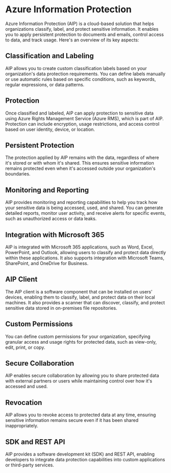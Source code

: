 # Azure Information Protection

Azure Information Protection (AIP) is a cloud-based solution that helps organizations classify, label, and protect sensitive information. It enables you to apply persistent protection to documents and emails, control access to data, and track usage. Here's an overview of its key aspects:

## Classification and Labeling

AIP allows you to create custom classification labels based on your organization's data protection requirements. You can define labels manually or use automatic rules based on specific conditions, such as keywords, regular expressions, or data patterns.

## Protection

Once classified and labeled, AIP can apply protection to sensitive data using Azure Rights Management Service (Azure RMS), which is part of AIP. Protection can include encryption, usage restrictions, and access control based on user identity, device, or location.

## Persistent Protection

The protection applied by AIP remains with the data, regardless of where it's stored or with whom it's shared. This ensures sensitive information remains protected even when it's accessed outside your organization's boundaries.

## Monitoring and Reporting

AIP provides monitoring and reporting capabilities to help you track how your sensitive data is being accessed, used, and shared. You can generate detailed reports, monitor user activity, and receive alerts for specific events, such as unauthorized access or data leaks.

## Integration with Microsoft 365

AIP is integrated with Microsoft 365 applications, such as Word, Excel, PowerPoint, and Outlook, allowing users to classify and protect data directly within these applications. It also supports integration with Microsoft Teams, SharePoint, and OneDrive for Business.

## AIP Client

The AIP client is a software component that can be installed on users' devices, enabling them to classify, label, and protect data on their local machines. It also provides a scanner that can discover, classify, and protect sensitive data stored in on-premises file repositories.

## Custom Permissions

You can define custom permissions for your organization, specifying granular access and usage rights for protected data, such as view-only, edit, print, or copy.

## Secure Collaboration

AIP enables secure collaboration by allowing you to share protected data with external partners or users while maintaining control over how it's accessed and used.

## Revocation

AIP allows you to revoke access to protected data at any time, ensuring sensitive information remains secure even if it has been shared inappropriately.

## SDK and REST API

AIP provides a software development kit (SDK) and REST API, enabling developers to integrate data protection capabilities into custom applications or third-party services.